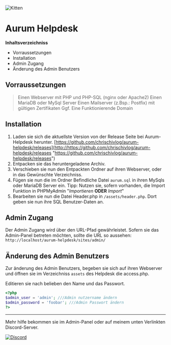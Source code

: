 
![Kitten](https://media.discordapp.net/attachments/763089233229250600/791304482461974598/Screenshot_3.png?width=851&height=537)


# Aurum Helpdesk

**Inhaltsverzeichniss**
- Vorraussetzungen
- Installation
- Admin Zugang 
- Änderung des Admin Benutzers

## Vorraussetzungen
> Einen Webserver mit PHP und PHP-SQL (nginx oder Apache2)
> Einen MariaDB oder MySql Server
> Einen Mailserver (z.Bsp.: Postfix) mit gültigen Zertifikaten 
> Ggf. Eine Funktionierende Domain

## Installation

1.  Laden sie sich die aktuellste Version von der Release Seite bei Aurum-Helpdesk herunter. [https://github.com/chrischivlog/aurum-helpdesk/releases](http://https://github.com/chrischivlog/aurum-helpdesk/releases "https://github.com/chrischivlog/aurum-helpdesk/releases")
2. Entpacken sie das heruntergeladene Archiv.
3. Verschieben sie nun den Entpackten Ordner auf ihren Webserver, oder in das Gewünschte Verzeichniss.
4. Fügen sie nun die im Ordner Befindliche Datei `aurum.sql` in ihren MySqls oder MariaDB Server ein. Tipp: Nutzen sie, sofern vorhanden, die Import Funktion in PHPMyAdmin "*Importieren* **ODER** *Import*"
5. Bearbeiten sie nun die Datei Header.php in `/assets/header.php`. Dort geben sie nun ihre SQL Benutzer-Daten an.

## Admin Zugang 

Der Admin Zugang wird über den URL-Pfad gewährleistet. Sofern sie das Admin-Panel betreten möchten, sollte die URL so aussehen: `http://localhost/aurum-helpdesk/sites/admin/`

## Änderung des Admin Benutzers

Zur änderung des Admin Benutzers, begeben sie sich auf ihren Webserver und öffnen sie im Verzeichniss `assets` des Helpdesk die access.php. 

Editieren sie nach belieben den Name und das Passwort.
```php
<?php
$admin_user = 'admin'; ///Admin nutzername ändern
$admin_password = 'foobar'; ///Admin Passwort ändern
?>
```


****

Mehr hilfe bekommen sie im Admin-Panel oder auf meinem unten Verlinkten Discord-Server.

[![Discord](https://discordapp.com/api/guilds/308571324152807424/embed.png?style=banner2 "Discord")](https://discord.gg/wNbfWJwtPG "Discord")


